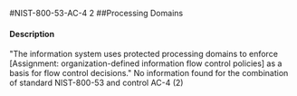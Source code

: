 #NIST-800-53-AC-4 2
##Processing Domains
#### Description
"The information system uses protected processing domains to enforce [Assignment: organization-defined information flow control policies] as a basis for flow control decisions."
No information found for the combination of standard NIST-800-53 and control AC-4 (2)
